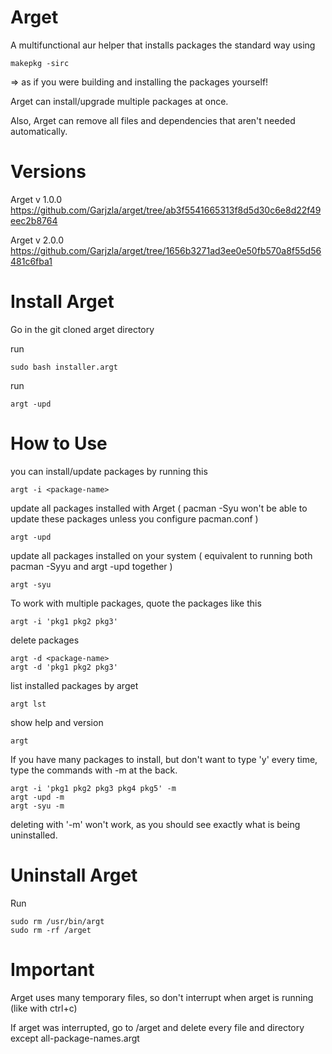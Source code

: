 # Arget
A multifunctional aur helper that installs packages the standard way using

    makepkg -sirc
=> as if you were building and installing the packages yourself!

Arget can install/upgrade multiple packages at once.

Also, Arget can remove all files and dependencies that aren't needed automatically.

# Versions
Arget v 1.0.0 https://github.com/Garjzla/arget/tree/ab3f5541665313f8d5d30c6e8d22f49eec2b8764

Arget v 2.0.0 https://github.com/Garjzla/arget/tree/1656b3271ad3ee0e50fb570a8f55d56481c6fba1
# Install Arget
Go in the git cloned arget directory

run

    sudo bash installer.argt
run

    argt -upd

# How to Use
you can install/update packages by running this

    argt -i <package-name>
update all packages installed with Arget ( pacman -Syu won't be able to update these packages unless you configure pacman.conf )

    argt -upd

update all packages installed on your system ( equivalent to running both pacman -Syyu and argt -upd together )

    argt -syu

To work with multiple packages, quote the packages like this

    argt -i 'pkg1 pkg2 pkg3'
delete packages

    argt -d <package-name>
    argt -d 'pkg1 pkg2 pkg3'
list installed packages by arget

    argt lst
show help and version

    argt
If you have many packages to install, but don't want to type 'y' every time, type the commands with -m at the back.

    argt -i 'pkg1 pkg2 pkg3 pkg4 pkg5' -m
    argt -upd -m
    argt -syu -m
deleting with '-m' won't work, as you should see exactly what is being uninstalled.

# Uninstall Arget
Run

    sudo rm /usr/bin/argt
    sudo rm -rf /arget

# Important
Arget uses many temporary files, so don't interrupt when arget is running (like with ctrl+c)

If arget was interrupted, go to /arget and delete every file and directory except all-package-names.argt
